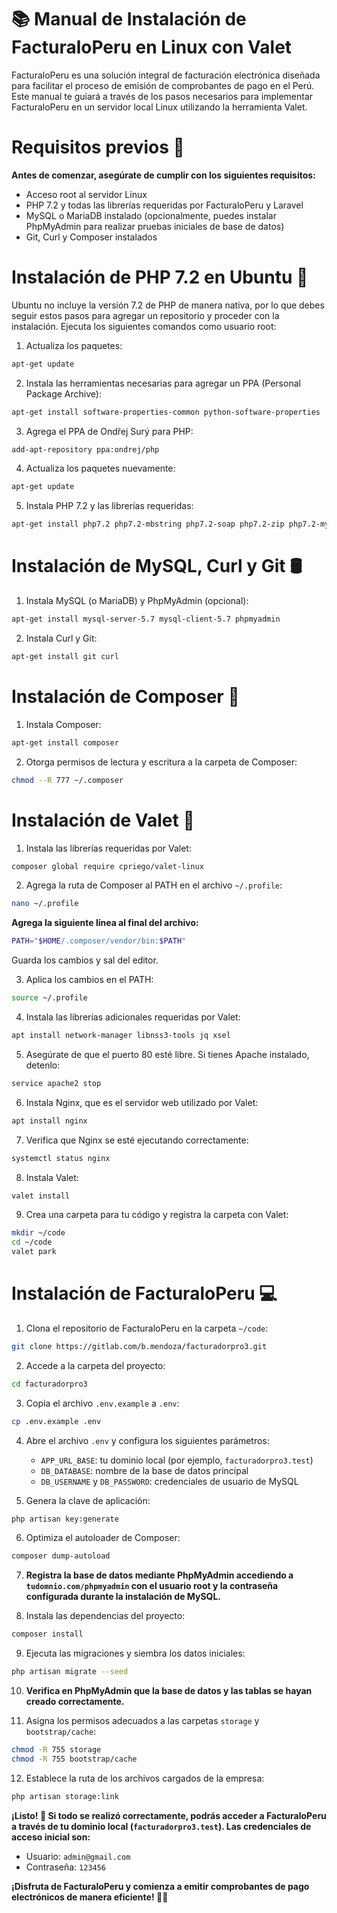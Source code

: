 # 📚 Manual de Instalación de FacturaloPeru en Linux con Valet

FacturaloPeru es una solución integral de facturación electrónica diseñada para facilitar el proceso de emisión de comprobantes de pago en el Perú. Este manual te guiará a través de los pasos necesarios para implementar FacturaloPeru en un servidor local Linux utilizando la herramienta Valet.

# Requisitos previos 🔴

**Antes de comenzar, asegúrate de cumplir con los siguientes requisitos:**

- Acceso root al servidor Linux
- PHP 7.2 y todas las librerías requeridas por FacturaloPeru y Laravel
- MySQL o MariaDB instalado (opcionalmente, puedes instalar PhpMyAdmin para realizar pruebas iniciales de base de datos)
- Git, Curl y Composer instalados

# Instalación de PHP 7.2 en Ubuntu 🐧

Ubuntu no incluye la versión 7.2 de PHP de manera nativa, por lo que debes seguir estos pasos para agregar un repositorio y proceder con la instalación. Ejecuta los siguientes comandos como usuario root:

1. Actualiza los paquetes:
```bash
apt-get update
```

2. Instala las herramientas necesarias para agregar un PPA (Personal Package Archive):
```bash
apt-get install software-properties-common python-software-properties
```

3. Agrega el PPA de Ondřej Surý para PHP:
```bash
add-apt-repository ppa:ondrej/php
```

4. Actualiza los paquetes nuevamente:
```bash
apt-get update
```

5. Instala PHP 7.2 y las librerías requeridas:
```bash
apt-get install php7.2 php7.2-mbstring php7.2-soap php7.2-zip php7.2-mysql php7.2-curl php7.2-gd php7.2-xml php7.2-mcrypt
```

# Instalación de MySQL, Curl y Git 🛢️

1. Instala MySQL (o MariaDB) y PhpMyAdmin (opcional):
```bash
apt-get install mysql-server-5.7 mysql-client-5.7 phpmyadmin
```

2. Instala Curl y Git:
```bash
apt-get install git curl
```

# Instalación de Composer 🎻

1. Instala Composer:
```bash
apt-get install composer
```

2. Otorga permisos de lectura y escritura a la carpeta de Composer:
```bash
chmod --R 777 ~/.composer
```

# Instalación de Valet 🚀

1. Instala las librerías requeridas por Valet:
```bash
composer global require cpriego/valet-linux
```

2. Agrega la ruta de Composer al PATH en el archivo `~/.profile`:
```bash
nano ~/.profile
```
**Agrega la siguiente línea al final del archivo:**
```bash
PATH="$HOME/.composer/vendor/bin:$PATH"
```
Guarda los cambios y sal del editor.

3. Aplica los cambios en el PATH:
```bash
source ~/.profile
```

4. Instala las librerías adicionales requeridas por Valet:
```bash
apt install network-manager libnss3-tools jq xsel
```

5. Asegúrate de que el puerto 80 esté libre. Si tienes Apache instalado, detenlo:
```bash
service apache2 stop
```

6. Instala Nginx, que es el servidor web utilizado por Valet:
```bash
apt install nginx
```

7. Verifica que Nginx se esté ejecutando correctamente:
```bash
systemctl status nginx
```

8. Instala Valet:
```bash
valet install
```

9. Crea una carpeta para tu código y registra la carpeta con Valet:
```bash
mkdir ~/code
cd ~/code
valet park
```

# Instalación de FacturaloPeru 💻

1. Clona el repositorio de FacturaloPeru en la carpeta `~/code`:
```bash
git clone https://gitlab.com/b.mendoza/facturadorpro3.git
```

2. Accede a la carpeta del proyecto:
```bash
cd facturadorpro3
```

3. Copia el archivo `.env.example` a `.env`:
```bash
cp .env.example .env
```

4. Abre el archivo `.env` y configura los siguientes parámetros:
   - `APP_URL_BASE`: tu dominio local (por ejemplo, `facturadorpro3.test`)
   - `DB_DATABASE`: nombre de la base de datos principal
   - `DB_USERNAME` y `DB_PASSWORD`: credenciales de usuario de MySQL

5. Genera la clave de aplicación:
```bash
php artisan key:generate
```

6. Optimiza el autoloader de Composer:
```bash
composer dump-autoload
```

7. **Registra la base de datos mediante PhpMyAdmin accediendo a `tudomnio.com/phpmyadmin` con el usuario root y la contraseña configurada durante la instalación de MySQL.**

8. Instala las dependencias del proyecto:
```bash
composer install
```

9. Ejecuta las migraciones y siembra los datos iniciales:
```bash
php artisan migrate --seed
```

10. **Verifica en PhpMyAdmin que la base de datos y las tablas se hayan creado correctamente.**

11. Asigna los permisos adecuados a las carpetas `storage` y `bootstrap/cache`:
```bash
chmod -R 755 storage
chmod -R 755 bootstrap/cache
```

12. Establece la ruta de los archivos cargados de la empresa:
```bash
php artisan storage:link
```

**¡Listo! 🎉 Si todo se realizó correctamente, podrás acceder a FacturaloPeru a través de tu dominio local (`facturadorpro3.test`). Las credenciales de acceso inicial son:**

- Usuario: `admin@gmail.com`
- Contraseña: `123456`

**¡Disfruta de FacturaloPeru y comienza a emitir comprobantes de pago electrónicos de manera eficiente! 📄💸**